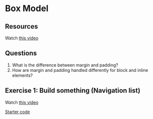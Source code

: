 # Box Model

## Resources

Watch [this video](https://www.youtube.com/watch?v=HQdefTl64Xk)


## Questions

1. What is the difference between margin and padding? 
2. How are margin and padding handled differently for block and inline elements? 

## Exercise 1: Build something (Navigation list) 

Watch [this video](https://www.youtube.com/watch?v=QkJSGRqx7YI)

[Starter code](ex-1.html)



